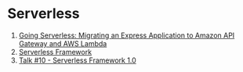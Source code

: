 # Serverless

1. [Going Serverless: Migrating an Express Application to Amazon API Gateway and AWS Lambda](https://aws.amazon.com/pt/blogs/compute/going-serverless-migrating-an-express-application-to-amazon-api-gateway-and-aws-lambda/)
1. [Serverless Framework](https://github.com/serverless/serverless)
1. [Talk #10 - Serverless Framework 1.0](https://www.youtube.com/watch?v=2oNovfw3V08)
